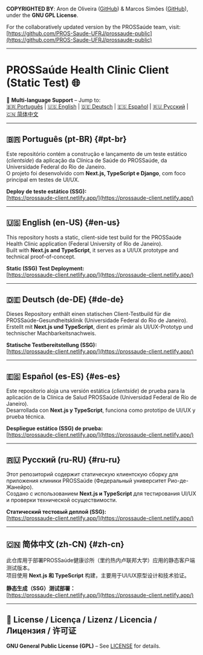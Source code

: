 <!-- Copyright and License Notice -->
**COPYRIGHTED BY**: Aron de Oliveira ([GitHub](https://github.com/aronboliveira/)) & Marcos Simões ([GitHub](https://github.com/MarcozFe)), under the **GNU GPL License**.  

For the collaboratively updated version by the PROSSaúde team, visit:  
[https://github.com/PROS-Saude-UFRJ/prossaude-public](https://github.com/PROS-Saude-UFRJ/prossaude-public)

---

# PROSSaúde Health Clinic Client (Static Test) 🌐

🚀 **Multi-language Support** – Jump to:  
[🇧🇷 Português](#pt-br) | [🇺🇸 English](#en-us) | [🇩🇪 Deutsch](#de-de) | [🇪🇸 Español](#es-es) | [🇷🇺 Русский](#ru-ru) | [🇨🇳 简体中文](#zh-cn)

---

## 🇧🇷 Português (pt-BR) {#pt-br}

Este repositório contém a construção e lançamento de um teste estático (*clientside*) da aplicação da Clínica de Saúde do PROSSaúde, da Universidade Federal do Rio de Janeiro.  
O projeto foi desenvolvido com **Next.js, TypeScript e Django**, com foco principal em testes de UI/UX.

**Deploy de teste estático (SSG):**  
[https://prossaude-client.netlify.app/](https://prossaude-client.netlify.app/)

---

## 🇺🇸 English (en-US) {#en-us}

This repository hosts a static, client-side test build for the PROSSaúde Health Clinic application (Federal University of Rio de Janeiro).  
Built with **Next.js and TypeScript**, it serves as a UI/UX prototype and technical proof-of-concept.

**Static (SSG) Test Deployment:**  
[https://prossaude-client.netlify.app/](https://prossaude-client.netlify.app/)

---

## 🇩🇪 Deutsch (de-DE) {#de-de}

Dieses Repository enthält einen statischen Client-Testbuild für die PROSSaúde-Gesundheitsklinik (Universidade Federal do Rio de Janeiro).  
Erstellt mit **Next.js und TypeScript**, dient es primär als UI/UX-Prototyp und technischer Machbarkeitsnachweis.

**Statische Testbereitstellung (SSG):**  
[https://prossaude-client.netlify.app/](https://prossaude-client.netlify.app/)

---

## 🇪🇸 Español (es-ES) {#es-es}

Este repositorio aloja una versión estática (*clientside*) de prueba para la aplicación de la Clínica de Salud PROSSaúde (Universidad Federal de Río de Janeiro).  
Desarrollada con **Next.js y TypeScript**, funciona como prototipo de UI/UX y prueba técnica.

**Despliegue estático (SSG) de prueba:**  
[https://prossaude-client.netlify.app/](https://prossaude-client.netlify.app/)

---

## 🇷🇺 Русский (ru-RU) {#ru-ru}

Этот репозиторий содержит статическую клиентскую сборку для приложения клиники PROSSaúde (Федеральный университет Рио-де-Жанейро).  
Создано с использованием **Next.js и TypeScript** для тестирования UI/UX и проверки технической осуществимости.

**Статический тестовый деплой (SSG):**  
[https://prossaude-client.netlify.app/](https://prossaude-client.netlify.app/)

---

## 🇨🇳 简体中文 (zh-CN) {#zh-cn}

此仓库用于部署PROSSaúde健康诊所（里约热内卢联邦大学）应用的静态客户端测试版本。  
项目使用 **Next.js 和 TypeScript** 构建，主要用于UI/UX原型设计和技术验证。

**静态生成（SSG）测试部署：**  
[https://prossaude-client.netlify.app/](https://prossaude-client.netlify.app/)

---

## 📜 License / Licença / Lizenz / Licencia / Лицензия / 许可证
**GNU General Public License (GPL)** – See [LICENSE](LICENSE) for details.
